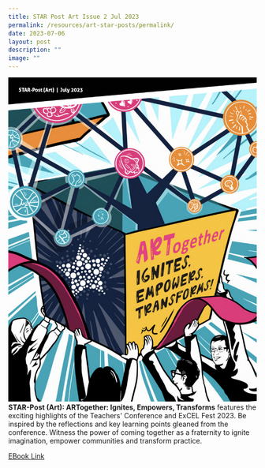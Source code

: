 ```yaml
---
title: STAR Post Art Issue 2 Jul 2023
permalink: /resources/art-star-posts/permalink/
date: 2023-07-06
layout: post
description: ""
image: ""
---
```

![](/images/Publications/STAR%20POST%20(Art)/star%20post%20art%20issue%202%20jul%202023.png)
**STAR-Post (Art): ARTogether: Ignites, Empowers, Transforms** features the exciting highlights of the Teachers' Conference and ExCEL Fest 2023. Be inspired by the reflections and key learning points gleaned from the conference. Witness the power of coming together as a fraternity to ignite imagination, empower communities and transform practice.

[EBook Link](go.gov.sg/spartjul23)
